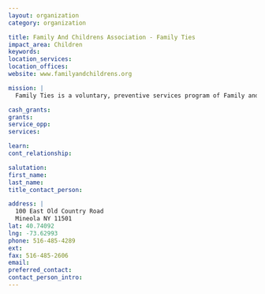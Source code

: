 ```yaml
---
layout: organization
category: organization

title: Family And Childrens Association - Family Ties
impact_area: Children
keywords: 
location_services: 
location_offices: 
website: www.familyandchildrens.org

mission: |
  Family Ties is a voluntary, preventive services program of Family and Children's Association. Our primary goal is to help families during periods of crisis to pull together so they can eliminate the risk of placing their children in foster care.

cash_grants: 
grants: 
service_opp: 
services: 

learn: 
cont_relationship: 

salutation: 
first_name: 
last_name: 
title_contact_person: 

address: |
  100 East Old Country Road  
  Mineola NY 11501
lat: 40.74092
lng: -73.62993
phone: 516-485-4289
ext: 
fax: 516-485-2606
email: 
preferred_contact: 
contact_person_intro: 
---
```

